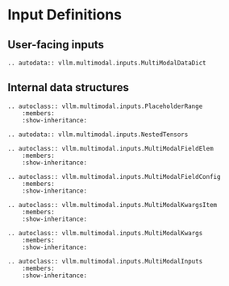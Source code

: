 # Input Definitions

## User-facing inputs

```{eval-rst}
.. autodata:: vllm.multimodal.inputs.MultiModalDataDict
```

## Internal data structures

```{eval-rst}
.. autoclass:: vllm.multimodal.inputs.PlaceholderRange
    :members:
    :show-inheritance:
```

```{eval-rst}
.. autodata:: vllm.multimodal.inputs.NestedTensors
```

```{eval-rst}
.. autoclass:: vllm.multimodal.inputs.MultiModalFieldElem
    :members:
    :show-inheritance:
```

```{eval-rst}
.. autoclass:: vllm.multimodal.inputs.MultiModalFieldConfig
    :members:
    :show-inheritance:
```

```{eval-rst}
.. autoclass:: vllm.multimodal.inputs.MultiModalKwargsItem
    :members:
    :show-inheritance:
```

```{eval-rst}
.. autoclass:: vllm.multimodal.inputs.MultiModalKwargs
    :members:
    :show-inheritance:
```

```{eval-rst}
.. autoclass:: vllm.multimodal.inputs.MultiModalInputs
    :members:
    :show-inheritance:
```
